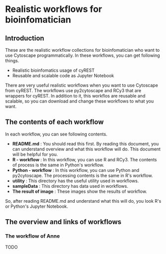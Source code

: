 # Realistic workflows for bioinfomatician

## Introduction

These are the realistic workflow collections for bioinfomatician who want to use Cytoscape programmatically. In these workflows, you can get following things.

* Realistic bioinfomatics usage of cyREST
* Reusable and scalable code as Jupyter Notebook

There are very useful realistic workflows when you want to use Cytoscape from cyREST. The workflows use py2cytoscape and RCy3 that are wrappers for cyREST. In addition to it, this workflos are reusable and scalable, so you can download and change these workflows to what you want.

## The contents of each workflow

In each workflow, you can see following contents.

* **README.md** : You should read this first. By reading this document, you can understand overview and what this workflow will do. This document will be helpful for you.
* **R - workflow** : In this workflow, you can use R and RCy3. The contents of process is the same in Python's workflow.
* **Python - workflow** : In this workflow, you can use Python and py2cytoscape. The processing contents is the same in R's workflow.
* **utility** : This directory has the useful utility used in workflows.
* **sampleData** : This directory has data used in workflows.
* **The result of image** : These images show the results of workflow.

So, after reading README.md and understand what this will do, you look R's or Python's Jupyter Notebook.

## The overview and links of workflows

### The workflow of Anne

TODO

